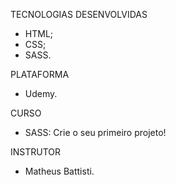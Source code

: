 TECNOLOGIAS DESENVOLVIDAS
- HTML;
- CSS;
- SASS.

PLATAFORMA
- Udemy.

CURSO
- SASS: Crie o seu primeiro projeto!

INSTRUTOR
- Matheus Battisti.
